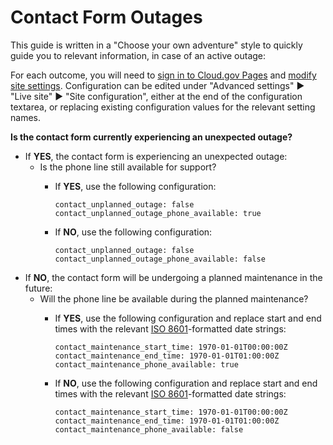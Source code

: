 # Contact Form Outages

This guide is written in a "Choose your own adventure" style to quickly guide you to relevant information, in case of an active outage:

For each outcome, you will need to [sign in to Cloud.gov Pages](https://pages.cloud.gov/) and [modify site settings](https://pages.cloud.gov/sites/85/settings). Configuration can be edited under "Advanced settings" ► "Live site" ► "Site configuration", either at the end of the configuration textarea, or replacing existing configuration values for the relevant setting names.

**Is the contact form currently experiencing an unexpected outage?**

- If **YES**, the contact form is experiencing an unexpected outage:
  - Is the phone line still available for support?
    - If **YES**, use the following configuration:

          contact_unplanned_outage: false
          contact_unplanned_outage_phone_available: true
    - If **NO**, use the following configuration:

          contact_unplanned_outage: false
          contact_unplanned_outage_phone_available: false
- If **NO**, the contact form will be undergoing a planned maintenance in the future:
  - Will the phone line be available during the planned maintenance?
    - If **YES**, use the following configuration and replace start and end times with the relevant [ISO 8601](https://en.wikipedia.org/wiki/ISO_8601)-formatted date strings:

          contact_maintenance_start_time: 1970-01-01T00:00:00Z
          contact_maintenance_end_time: 1970-01-01T01:00:00Z
          contact_maintenance_phone_available: true
    - If **NO**, use the following configuration and replace start and end times with the relevant [ISO 8601](https://en.wikipedia.org/wiki/ISO_8601)-formatted date strings:

          contact_maintenance_start_time: 1970-01-01T00:00:00Z
          contact_maintenance_end_time: 1970-01-01T01:00:00Z
          contact_maintenance_phone_available: false
